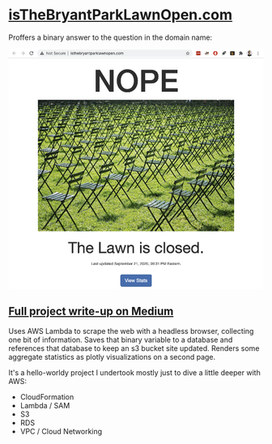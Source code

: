 # <a href="www.isthebryantparklawnopen.com">isTheBryantParkLawnOpen.com</a>

Proffers a binary answer to the question in the domain name:

<a href="http://isthebryantparklawnopen.com"><img src="img/site.png"></a>

## <a href="https://towardsdatascience.com/ditching-the-aws-gui-console-ac77f46a05fa">Full project write-up on Medium</a>

Uses AWS Lambda to scrape the web with a headless browser, collecting one bit of information. Saves that binary variable to a database and references that database to keep an s3 bucket site updated. Renders some aggregate statistics as plotly visualizations on a second page.

It's a hello-worldy project I undertook mostly just to dive a little deeper with AWS:
- CloudFormation
- Lambda / SAM
- S3
- RDS
- VPC / Cloud Networking